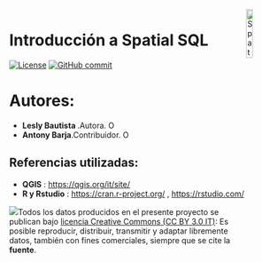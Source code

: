 <img alt="SpatialSQL" src="https://github.com/barja8/IntroSQL/blob/master/icon/icon_sql.png" align="right" width = 15%/>

# Introducción a Spatial SQL 
[![License](https://img.shields.io/badge/License-MIT-blue.svg)](https://opensource.org/licenses/MIT)
[![GitHub commit](https://img.shields.io/github/last-commit/pcm-dpc/COVID-19)](https://github.com/barja8/IntroSQL/commits/master)






# Autores: 
- <strong> Lesly Bautista </strong>.Autora. <a href='https://orcid.org/0000-0003-3523-8687' target='orcid.widget'><img src='https://members.orcid.org/sites/default/files/vector_iD_icon.svg' class='orcid' alt='ORCID' width = 14></a>
- <strong>Antony Barja</strong>.Contribuidor. <a href='https://orcid.org/0000-0001-5921-2858' target='orcid.widget'><img src='https://members.orcid.org/sites/default/files/vector_iD_icon.svg' class='orcid' alt='ORCID' width = 14></a>


## Referencias utilizadas:
- **QGIS** : <https://qgis.org/it/site/>
- **R y Rstudio** : <https://cran.r-project.org/> , <https://rstudio.com/>

![](./Img/istat88x31.png)Todos los datos producidos en el presente proyecto se publican bajo [licencia Creative Commons (CC BY 3.0 IT)](https://creativecommons.org/share-your-work/): Es posible reproducir, distribuir, transmitir y adaptar libremente datos,  también con fines comerciales, siempre que se cite la **fuente**.